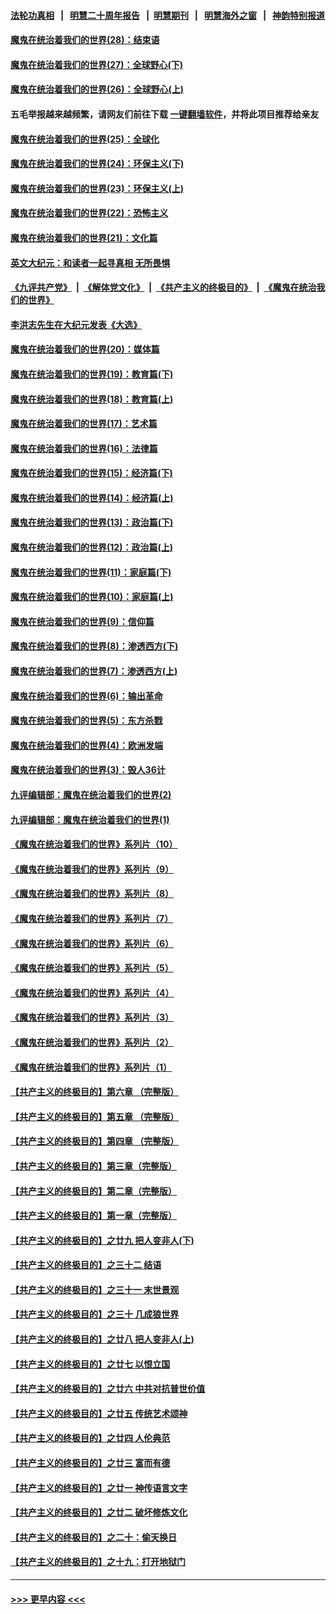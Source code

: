 #### [法轮功真相](https://github.com/gfw-breaker/truth/blob/master/README.md?t=0) &nbsp;&nbsp;|&nbsp;&nbsp; [明慧二十周年报告](https://github.com/gfw-breaker/mh-reports/blob/master/README.md?t=0) &nbsp;&nbsp;|&nbsp;&nbsp;[明慧期刊](https://github.com/gfw-breaker/mh-qikan) &nbsp;&nbsp;|&nbsp;&nbsp; [明慧海外之窗](https://github.com/gfw-breaker/mh-news/blob/master/README.md?t=0) &nbsp;&nbsp;|&nbsp;&nbsp; [神韵特别报道](https://github.com/gfw-breaker/mh-news/blob/master/shenyun.md?t=0)
#### [魔鬼在统治着我们的世界(28)：结束语](../pages/nsc422/n10936246.md?t=06251701) 
#### [魔鬼在统治着我们的世界(27)：全球野心(下)](../pages/nsc422/n10928319.md?t=06251701) 
#### [魔鬼在统治着我们的世界(26)：全球野心(上)](../pages/nsc422/n10900318.md?t=06251701) 
#### 五毛举报越来越频繁，请网友们前往下载 [一键翻墙软件](https://github.com/gfw-breaker/ssr-accounts)，并将此项目推荐给亲友
#### [魔鬼在统治着我们的世界(25)：全球化](../pages/nsc422/n10788205.md?t=06251701) 
#### [魔鬼在统治着我们的世界(24)：环保主义(下)](../pages/nsc422/n10695307.md?t=06251701) 
#### [魔鬼在统治着我们的世界(23)：环保主义(上)](../pages/nsc422/n10688613.md?t=06251701) 
#### [魔鬼在统治着我们的世界(22)：恐怖主义](../pages/nsc422/n10614727.md?t=06251701) 
#### [魔鬼在统治着我们的世界(21)：文化篇](../pages/nsc422/n10597706.md?t=06251701) 
#### [英文大纪元：和读者一起寻真相 无所畏惧](../pages/nsc422/n12542027.md?t=06251701) 
#### [《九评共产党》](https://github.com/begood0513/9ping.md/blob/master/README.md) &nbsp;|&nbsp; [《解体党文化》](../../../../jtdwh.md/blob/master/README.md)  &nbsp;|&nbsp; [《共产主义的终极目的》](../../../../gczydzjmd.md/blob/master/README.md) &nbsp;|&nbsp; [《魔鬼在统治我们的世界》](../../../../mgztzwmdsj.md/blob/master/README.md) 
#### [李洪志先生在大纪元发表《大选》](../pages/nsc422/n12534746.md?t=06251701) 
#### [魔鬼在统治着我们的世界(20)：媒体篇](../pages/nsc422/n10586579.md?t=06251701) 
#### [魔鬼在统治着我们的世界(19)：教育篇(下)](../pages/nsc422/n10564808.md?t=06251701) 
#### [魔鬼在统治着我们的世界(18)：教育篇(上)](../pages/nsc422/n10526970.md?t=06251701) 
#### [魔鬼在统治着我们的世界(17)：艺术篇](../pages/nsc422/n10499093.md?t=06251701) 
#### [魔鬼在统治着我们的世界(16)：法律篇](../pages/nsc422/n10485969.md?t=06251701) 
#### [魔鬼在统治着我们的世界(15)：经济篇(下)](../pages/nsc422/n10469975.md?t=06251701) 
#### [魔鬼在统治着我们的世界(14)：经济篇(上)](../pages/nsc422/n10457370.md?t=06251701) 
#### [魔鬼在统治着我们的世界(13)：政治篇(下)](../pages/nsc422/n10448270.md?t=06251701) 
#### [魔鬼在统治着我们的世界(12)：政治篇(上)](../pages/nsc422/n10444576.md?t=06251701) 
#### [魔鬼在统治着我们的世界(11)：家庭篇(下)](../pages/nsc422/n10440961.md?t=06251701) 
#### [魔鬼在统治着我们的世界(10)：家庭篇(上)](../pages/nsc422/n10435448.md?t=06251701) 
#### [魔鬼在统治着我们的世界(9)：信仰篇](../pages/nsc422/n10432159.md?t=06251701) 
#### [魔鬼在统治着我们的世界(8)：渗透西方(下)](../pages/nsc422/n10429603.md?t=06251701) 
#### [魔鬼在统治着我们的世界(7)：渗透西方(上)](../pages/nsc422/n10426013.md?t=06251701) 
#### [魔鬼在统治着我们的世界(6)：输出革命](../pages/nsc422/n10421536.md?t=06251701) 
#### [魔鬼在统治着我们的世界(5)：东方杀戮](../pages/nsc422/n10417707.md?t=06251701) 
#### [魔鬼在统治着我们的世界(4)：欧洲发端](../pages/nsc422/n10414890.md?t=06251701) 
#### [魔鬼在统治着我们的世界(3)：毁人36计](../pages/nsc422/n10411583.md?t=06251701) 
#### [九评编辑部：魔鬼在统治着我们的世界(2)](../pages/nsc422/n10410036.md?t=06251701) 
#### [九评编辑部：魔鬼在统治着我们的世界(1)](../pages/nsc422/n10406825.md?t=06251701) 
#### [《魔鬼在统治着我们的世界》系列片（10）](../pages/nsc422/n12292670.md?t=06251701) 
#### [《魔鬼在统治着我们的世界》系列片（9）](../pages/nsc422/n12290859.md?t=06251701) 
#### [《魔鬼在统治着我们的世界》系列片（8）](../pages/nsc422/n12287445.md?t=06251701) 
#### [《魔鬼在统治着我们的世界》系列片（7）](../pages/nsc422/n12283425.md?t=06251701) 
#### [《魔鬼在统治着我们的世界》系列片（6）](../pages/nsc422/n12282314.md?t=06251701) 
#### [《魔鬼在统治着我们的世界》系列片（5）](../pages/nsc422/n12281419.md?t=06251701) 
#### [《魔鬼在统治着我们的世界》系列片（4）](../pages/nsc422/n12274024.md?t=06251701) 
#### [《魔鬼在统治着我们的世界》系列片（3）](../pages/nsc422/n12271322.md?t=06251701) 
#### [《魔鬼在统治着我们的世界》系列片（2）](../pages/nsc422/n12269049.md?t=06251701) 
#### [《魔鬼在统治着我们的世界》系列片（1）](../pages/nsc422/n12267575.md?t=06251701) 
#### [【共产主义的终极目的】第六章 （完整版）](../pages/nsc422/n11428913.md?t=06251701) 
#### [【共产主义的终极目的】第五章 （完整版）](../pages/nsc422/n11428912.md?t=06251701) 
#### [【共产主义的终极目的】第四章 （完整版）](../pages/nsc422/n11428907.md?t=06251701) 
#### [【共产主义的终极目的】第三章（完整版）](../pages/nsc422/n11428848.md?t=06251701) 
#### [【共产主义的终极目的】第二章（完整版）](../pages/nsc422/n11428831.md?t=06251701) 
#### [【共产主义的终极目的】第一章（完整版）](../pages/nsc422/n11417651.md?t=06251701) 
#### [【共产主义的终极目的】之廿九 把人变非人(下)](../pages/nsc422/n11344140.md?t=06251701) 
#### [【共产主义的终极目的】之三十二 结语](../pages/nsc422/n11360535.md?t=06251701) 
#### [【共产主义的终极目的】之三十一 末世景观](../pages/nsc422/n11351129.md?t=06251701) 
#### [【共产主义的终极目的】之三十 几成狼世界](../pages/nsc422/n11348280.md?t=06251701) 
#### [【共产主义的终极目的】之廿八 把人变非人(上)](../pages/nsc422/n11340492.md?t=06251701) 
#### [【共产主义的终极目的】之廿七 以恨立国](../pages/nsc422/n11336944.md?t=06251701) 
#### [【共产主义的终极目的】之廿六 中共对抗普世价值](../pages/nsc422/n11324785.md?t=06251701) 
#### [【共产主义的终极目的】之廿五 传统艺术颂神](../pages/nsc422/n11296396.md?t=06251701) 
#### [【共产主义的终极目的】之廿四 人伦典范](../pages/nsc422/n11296397.md?t=06251701) 
#### [【共产主义的终极目的】之廿三 富而有德](../pages/nsc422/n11283598.md?t=06251701) 
#### [【共产主义的终极目的】之廿一 神传语言文字](../pages/nsc422/n11263265.md?t=06251701) 
#### [【共产主义的终极目的】之廿二 破坏修炼文化](../pages/nsc422/n11245728.md?t=06251701) 
#### [【共产主义的终极目的】之二十：偷天换日](../pages/nsc422/n11238846.md?t=06251701) 
#### [【共产主义的终极目的】之十九：打开地狱门](../pages/nsc422/n11206376.md?t=06251701) 

----
#### [ >>> 更早内容 <<< ](../indexes/nsc422-earlier.md)
